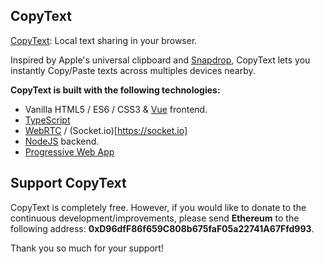 ## CopyText

[CopyText](https://copytext.net): Local text sharing in your browser. 

Inspired by Apple's universal clipboard and [Snapdrop](https://snapdrop.net), CopyText lets you 
instantly Copy/Paste texts across multiples devices nearby.

**CopyText is built with the following technologies:**

- Vanilla HTML5 / ES6 / CSS3 & [Vue](https://vuejs.org/) frontend.
- [TypeScript](https://www.typescriptlang.org/)
- [WebRTC](http://webrtc.org/) / (Socket.io)[https://socket.io]
- [NodeJS](https://nodejs.org/en/) backend.
- [Progressive Web App](https://wikipedia.org/wiki/Progressive_Web_App)

## Support CopyText

CopyText is completely free. However, if you would like to donate to the continuous development/improvements, please send **Ethereum** to the following address: **0xD96dfF86f659C808b675faF05a22741A67Ffd993**.


Thank you so much for your support!